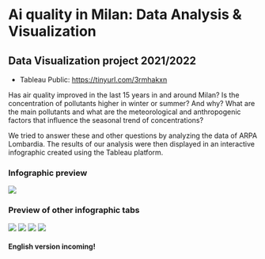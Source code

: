 # Ai quality in Milan: Data Analysis & Visualization
## Data Visualization project 2021/2022

- Tableau Public: https://tinyurl.com/3rmhakxn

Has air quality improved in the last 15 years in and around Milan? Is the concentration of pollutants higher in winter or summer? And why? What are the main pollutants and what are the meteorological and anthropogenic factors that influence the seasonal trend of concentrations?

We tried to answer these and other questions by analyzing the data of ARPA Lombardia. The results of our analysis were then displayed in an interactive infographic created using the Tableau platform.

### Infographic preview

![](https://github.com/giocoal/Air_Pollution_Data_Visualization_Tableau/raw/main/Report/Immagini%20per%20report/Dashboard_HOME.png)

### Preview of other infographic tabs 

![](https://github.com/giocoal/Air_Pollution_Data_Visualization_Tableau/raw/main/Report/Immagini%20per%20report/Dashboard_NO2.png)
![](https://github.com/giocoal/Air_Pollution_Data_Visualization_Tableau/raw/main/Report/Immagini%20per%20report/Dashboard_OZONO.png)
![](https://github.com/giocoal/Air_Pollution_Data_Visualization_Tableau/raw/main/Report/Immagini%20per%20report/Dashboard_PM.png)
![](https://github.com/giocoal/Air_Pollution_Data_Visualization_Tableau/raw/main/Report/Immagini%20per%20report/Dashboard_SO2.png)

#### English version incoming!
